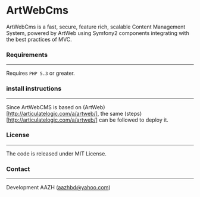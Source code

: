 # ArtWebCms

ArtWebCms is a fast, secure, feature rich, scalable Content Management System, powered by ArtWeb using Symfony2 components integrating with the best practices of MVC.


### Requirements
----------------

Requires `PHP 5.3` or greater.

### install instructions
------------------------

Since ArtWebCMS is based on (ArtWeb)[http://articulatelogic.com/a/artweb/], the same (steps)[http://articulatelogic.com/a/artweb/] can be followed to deploy it.

### License
-----------

The code is released under MIT License.


### Contact
-----------

Development
AAZH (aazhbd@yahoo.com)
